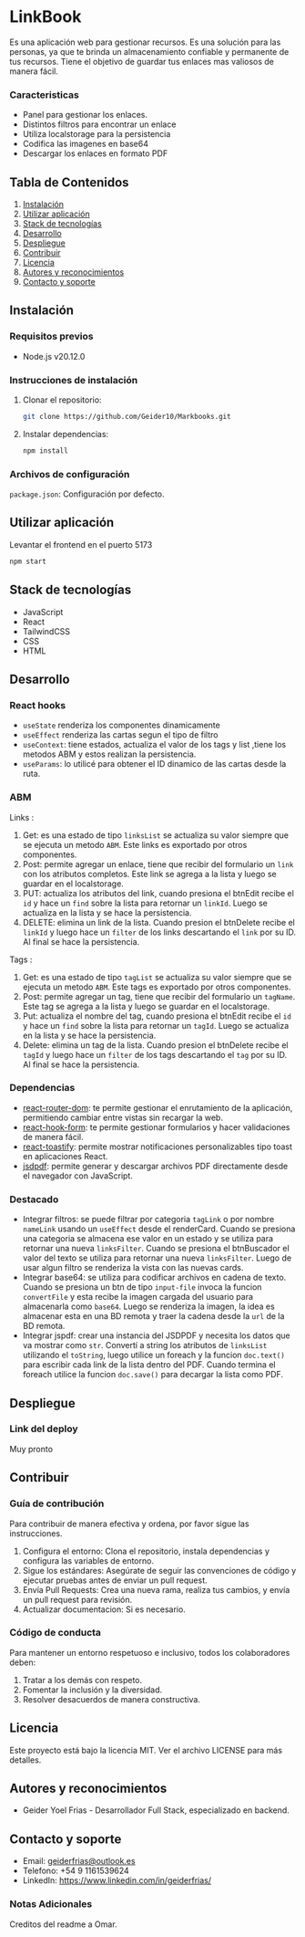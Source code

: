 # LinkBook
Es una aplicación web para gestionar recursos. 
Es una solución para las personas, ya que te brinda un almacenamiento confiable y permanente de tus recursos.
Tiene el objetivo de guardar tus enlaces mas valiosos de manera fácil.

### Caracteristicas
* Panel para gestionar los enlaces.
* Distintos filtros para encontrar un enlace
* Utiliza localstorage para la persistencia
* Codifica las imagenes en base64
* Descargar los enlaces en formato PDF

## Tabla de Contenidos
1. [Instalación](#instalación)
2. [Utilizar aplicación](#utilizar-aplicación)
3. [Stack de tecnologías](#stack-de-tecnologías)
4. [Desarrollo](#desarrollo)
5. [Despliegue](#despliegue)
6. [Contribuir](#contribuir)
7. [Licencia](#licencia)
8. [Autores y reconocimientos](#autores-y-reconocimientos)
9. [Contacto y soporte](#contacto-y-soporte)

## Instalación
### Requisitos previos
- Node.js v20.12.0

### Instrucciones de instalación
1. Clonar el repositorio:
   ```sh
   git clone https://github.com/Geider10/Markbooks.git

2. Instalar dependencias:
    ```sh
    npm install
### Archivos de configuración
`package.json`: Configuración por defecto.

## Utilizar aplicación
Levantar el frontend en el puerto 5173
```sh
npm start
```

## Stack de tecnologías
* JavaScript
* React
* TailwindCSS
* CSS
* HTML

## Desarrollo

### React hooks
- `useState` renderiza los componentes dinamicamente
- `useEffect` renderiza las cartas segun el tipo de filtro
- `useContext`: tiene estados, actualiza el valor de los tags y list ,tiene los metodos ABM y estos realizan la persistencia.
- `useParams`: lo utilicé para obtener el ID dinamico de las cartas desde la ruta.

### ABM
Links : 
1. Get: es una estado de tipo `linksList` se actualiza su valor siempre que se ejecuta un metodo `ABM`. Este links es exportado por otros componentes.
2. Post: permite agregar un enlace, tiene que recibir del formulario un `link` con los atributos completos. Este link se agrega a la lista y luego se guardar en el localstorage.
3. PUT: actualiza los atributos del link, cuando presiona el btnEdit recibe el `id` y hace un `find` sobre la lista para retornar un `linkId`. Luego se actualiza en la lista y se hace la persistencia.
4. DELETE: elimina un link de la lista. Cuando presion el btnDelete recibe el `linkId` y luego hace un `filter` de los links descartando el `link` por su ID.  Al final se hace la persistencia.

Tags : 
1. Get: es una estado de tipo `tagList` se actualiza su valor siempre que se ejecuta un metodo `ABM`. Este tags es exportado por otros componentes.
2. Post: permite agregar un tag, tiene que recibir del formulario un `tagName`. Este tag se agrega a la lista y luego se guardar en el localstorage.
3. Put:  actualiza el nombre del tag, cuando presiona el btnEdit recibe el `id` y hace un `find` sobre la lista para retornar un `tagId`. Luego se actualiza en la lista y se hace la persistencia.
4. Delete: elimina un tag de la lista. Cuando presion el btnDelete recibe el `tagId` y luego hace un `filter` de los tags descartando el `tag` por su ID. Al final se hace la persistencia.

### Dependencias
- [react-router-dom](https://www.npmjs.com/package/react-router-dom): te permite gestionar el enrutamiento de la aplicación, permitiendo cambiar entre vistas sin recargar la web.
- [react-hook-form](https://react-hook-form.com/docs): te permite gestionar formularios y hacer validaciones de manera fácil. 
- [react-toastify](https://fkhadra.github.io/react-toastify/introduction/): permite mostrar notificaciones personalizables tipo toast en aplicaciones React.
- [jsdpdf](https://raw.githack.com/MrRio/jsPDF/master/docs/index.html): permite generar y descargar archivos PDF directamente desde el navegador con JavaScript.

### Destacado
* Integrar filtros: se puede filtrar por categoria `tagLink` o por nombre `nameLink` usando un `useEffect` desde el renderCard. Cuando se presiona una categoria se almacena ese valor en un estado y se utiliza para retornar una nueva `linksFilter`. Cuando se presiona el btnBuscador el valor del texto se utiliza para retornar una nueva `linksFilter`. Luego de usar algun filtro se renderiza la vista con las nuevas cards.
* Integrar base64: se utiliza para codificar archivos en cadena de texto. Cuando se presiona un btn de tipo `input-file` invoca la funcion `convertFile` y esta recibe la imagen cargada del usuario para almacenarla como `base64`. Luego se renderiza la imagen, la idea es almacenar esta en una BD remota y traer la cadena desde la `url` de la BD remota. 
* Integrar jspdf: crear una instancia del JSDPDF y necesita los datos que va mostrar como `str`. Convertí a string los atributos de `linksList` utilizando el `toString`, luego utilice un foreach y la funcion `doc.text()` para escribir cada link de la lista dentro del PDF. Cuando termina el foreach utilice la funcion `doc.save()` para decargar la lista como PDF. 


## Despliegue
### Link del deploy
Muy pronto

## Contribuir
### Guía de contribución
Para contribuir de manera efectiva y ordena, por favor sigue las instrucciones.
1. Configura el entorno: Clona el repositorio, instala dependencias y configura las variables de entorno.
2. Sigue los estándares: Asegúrate de seguir las convenciones de código y ejecutar pruebas antes de enviar un pull request.
3. Envía Pull Requests: Crea una nueva rama, realiza tus cambios, y envía un pull request para revisión.
4. Actualizar documentacion: Si es necesario. 
### Código de conducta
Para mantener un entorno respetuoso e inclusivo, todos los colaboradores deben:
1. Tratar a los demás con respeto.
2. Fomentar la inclusión y la diversidad.
3. Resolver desacuerdos de manera constructiva.

## Licencia
Este proyecto está bajo la licencia MIT. Ver el archivo LICENSE para más detalles.

## Autores y reconocimientos
* Geider Yoel Frias - Desarrollador Full Stack, especializado en backend.

## Contacto y soporte
* Email: geiderfrias@outlook.es
* Telefono: +54 9 1161539624
* LinkedIn: https://www.linkedin.com/in/geiderfrias/

### Notas Adicionales
Creditos del readme a Omar.